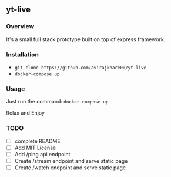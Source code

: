 ## yt-live

### Overview

It's a small full stack prototype built on top of express framework.

### Installation

 - `git clone https://github.com/avirajkhare00/yt-live`
 - `docker-compose up`

### Usage

Just run the command: `docker-compose up`

Relax and Enjoy

### TODO

 - [ ] complete README
 - [ ] Add MIT License
 - [ ] Add /ping api endpoint
 - [ ] Create /stream endpoint and serve static page
 - [ ] Create /watch endpoint and serve static page
